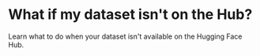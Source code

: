 # What if my dataset isn't on the Hub?

Learn what to do when your dataset isn't available on the Hugging Face Hub.
